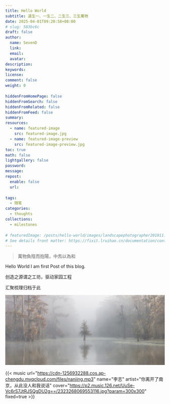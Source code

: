 ```yaml
---
title: Hello World
subtitle: 道生一、一生二、二生三、三生萬物
date: 2025-04-01T09:20:58+08:00
# slug: 583bc6c
draft: false
author:
  name: SevenD
  link:
  email:
  avatar:
description:
keywords:
license:
comment: false
weight: 0

hiddenFromHomePage: false
hiddenFromSearch: false
hiddenFromRelated: false
hiddenFromFeed: false
summary:
resources:
  - name: featured-image
    src: featured-image.jpg
  - name: featured-image-preview
    src: featured-image-preview.jpg
toc: true
math: false
lightgallery: false
password:
message:
repost:
  enable: false
  url:

tags:
  - 随笔
categories:
  - thoughts
collections:
  - milestones

# featuredImage: /posts/hello-world/images/landscapephotographer201911.jpg
# See details front matter: https://fixit.lruihao.cn/documentation/content-management/introduction/#front-matter
---
```


<!--more-->

> 萬物負陰而抱陽，中炁以為和

Hello World
I am first Post of this blog.

创造之源谓之工坊，驱动家园工程

汇聚梳理归档于此

![逝如者斯乎，不舍昼夜](images/landscapephotographer201911.jpg '逝如者斯乎，不舍昼夜')

{{< music url="https://cdn-1256932288.cos.ap-chengdu.myqcloud.com/files/nanjing.mp3" name="李志" artist="你离开了南京，从此没人和我说话" cover="https://p2.music.126.net/UuSe-Vc6rS7JtRJSQgDU2g==/2323268069553116.jpg?param=300x300" fixed=true >}}